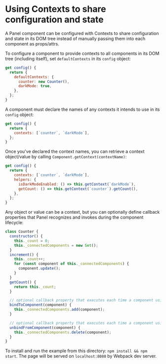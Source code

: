 # Using Contexts to share configuration and state

A Panel component can be configured with Contexts to share configuration and state in its DOM tree instead of manually passing them into each component as props/attrs.

To configure a component to provide contexts to all components in its DOM tree (including itself), set `defaultContexts` in its `config` object:
```js
get config() {
  return {
    defaultContexts: {
      counter: new Counter(),
      darkMode: true,
    },
  };
}
```

A component must declare the names of any contexts it intends to use in its `config` object:
```js
get config() {
  return {
    contexts: [`counter`, `darkMode`],
  };
}
```

Once you've declared the context names, you can retrieve a context object/value by calling `Component.getContext(contextName)`:
```js
get config() {
  return {
    contexts: [`counter`, `darkMode`],
    helpers: {
      isDarkModeEnabled: () => this.getContext(`darkMode`),
      getCount: () => this.getContext(`counter`).getCount(),
    },
  };
}
```

Any object or value can be a context, but you can optionally define callback properties that Panel recognizes and invokes during the component lifecycle:
```js
class Counter {
  constructor() {
    this._count = 0;
    this._connectedComponents = new Set();
  }
  increment() {
    this._count++;
    for (const component of this._connectedComponents) {
      component.update();
    }
  }
  getCount() {
    return this._count;
  }

  // optional callback property that executes each time a component using this context is connected to the DOM
  bindToComponent(component) {
    this._connectedComponents.add(component);
  }

  // optional callback property that executes each time a component using this context is disconnected from the DOM
  unbindFromComponent(component) {
    this._connectedComponents.delete(component);
  }
}
```

To install and run the example from this directory: `npm install && npm start`. The page will be served on `localhost:8080` by Webpack dev server.

